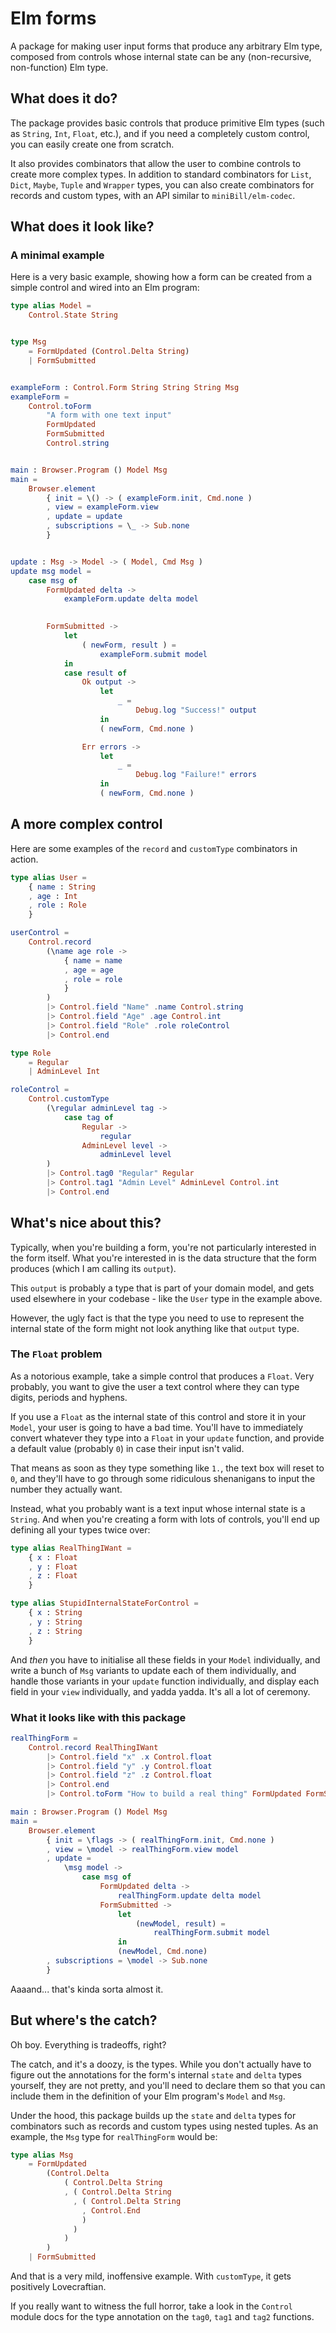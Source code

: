 # Elm forms

A package for making user input forms that produce any arbitrary Elm type, 
composed from controls whose internal state can be any (non-recursive, 
non-function) Elm type.

## What does it do?

The package provides basic controls that produce primitive Elm types (such as 
`String`, `Int`, `Float`, etc.), and if you need a completely custom 
control, you can easily create one from scratch.

It also provides combinators that allow the user to combine controls to create 
more complex types. In addition to standard combinators for `List`, `Dict`, 
`Maybe`, `Tuple` and `Wrapper` types, you can also create combinators 
for records and custom types, with an API similar to `miniBill/elm-codec`.

## What does it look like?

### A minimal example

Here is a very basic example, showing how a form can be created from a simple 
control and wired into an Elm program:

```elm
type alias Model = 
    Control.State String


type Msg 
    = FormUpdated (Control.Delta String)
    | FormSubmitted


exampleForm : Control.Form String String String Msg
exampleForm =
    Control.toForm 
        "A form with one text input"
        FormUpdated
        FormSubmitted
        Control.string


main : Browser.Program () Model Msg
main = 
    Browser.element
        { init = \() -> ( exampleForm.init, Cmd.none )
        , view = exampleForm.view
        , update = update
        , subscriptions = \_ -> Sub.none
        }


update : Msg -> Model -> ( Model, Cmd Msg )
update msg model =
    case msg of
        FormUpdated delta ->
            exampleForm.update delta model
            

        FormSubmitted ->
            let
                ( newForm, result ) =
                    exampleForm.submit model
            in
            case result of
                Ok output ->
                    let
                        _ =
                            Debug.log "Success!" output
                    in
                    ( newForm, Cmd.none )

                Err errors ->
                    let
                        _ =
                            Debug.log "Failure!" errors
                    in
                    ( newForm, Cmd.none )
```

## A more complex control

Here are some examples of the `record` and `customType` combinators in action.

```elm
type alias User = 
    { name : String
    , age : Int
    , role : Role
    }

userControl = 
    Control.record 
        (\name age role -> 
            { name = name
            , age = age 
            , role = role
            }
        )
        |> Control.field "Name" .name Control.string
        |> Control.field "Age" .age Control.int
        |> Control.field "Role" .role roleControl
        |> Control.end

type Role
    = Regular
    | AdminLevel Int

roleControl = 
    Control.customType
        (\regular adminLevel tag ->
            case tag of
                Regular -> 
                    regular
                AdminLevel level ->
                    adminLevel level
        )
        |> Control.tag0 "Regular" Regular
        |> Control.tag1 "Admin Level" AdminLevel Control.int
        |> Control.end
```

## What's nice about this?

Typically, when you're building a form, you're not particularly interested in 
the form itself. What you're interested in is the data structure that the form 
produces (which I am calling its `output`). 

This `output` is probably a type that is part of your domain model, and gets 
used elsewhere in your codebase - like the `User` type in the example above.

However, the ugly fact is that the type you need to use to represent the 
internal state of the form might not look anything like that `output` type. 

### The `Float` problem
As a notorious example, take a simple control that produces a `Float`. Very 
probably, you want to give the user a text control where they can type 
digits, periods and hyphens. 

If you use a `Float` as the internal state of this control and store it in your 
`Model`, your user is going to have a bad time. You'll have to immediately 
convert whatever they type into a `Float` in your `update` function, and provide
a default value (probably `0`) in case their input isn't valid. 

That means as soon as they type something like `1.`, the text box will reset to 
`0`, and they'll have to go through some ridiculous shenanigans to input the 
number they actually want.

Instead, what you probably want is a text input whose internal state is a 
`String`. And when you're creating a form with lots of controls, you'll end up 
defining all your types twice over:

```elm
type alias RealThingIWant = 
    { x : Float
    , y : Float
    , z : Float
    }

type alias StupidInternalStateForControl = 
    { x : String
    , y : String
    , z : String
    }
```

And _then_ you have to initialise all these fields in your `Model` individually, 
and write a bunch of `Msg` variants to update each of them individually, and 
handle those variants in your `update` function individually, and display each 
field in your `view` individually, and yadda yadda. It's all a lot of ceremony.

### What it looks like with this package

```elm
realThingForm = 
    Control.record RealThingIWant
        |> Control.field "x" .x Control.float
        |> Control.field "y" .y Control.float
        |> Control.field "z" .z Control.float
        |> Control.end
        |> Control.toForm "How to build a real thing" FormUpdated FormSubmitted 

main : Browser.Program () Model Msg
main = 
    Browser.element
        { init = \flags -> ( realThingForm.init, Cmd.none )
        , view = \model -> realThingForm.view model
        , update = 
            \msg model ->
                case msg of 
                    FormUpdated delta -> 
                        realThingForm.update delta model
                    FormSubmitted ->
                        let 
                            (newModel, result) = 
                                realThingForm.submit model
                        in
                        (newModel, Cmd.none)
        , subscriptions = \model -> Sub.none
        }
```
Aaaand... that's kinda sorta almost it.

## But where's the catch?

Oh boy. Everything is tradeoffs, right? 

The catch, and it's a doozy, is the types. While you don't actually have to 
figure out the annotations for the form's internal `state` and `delta` types 
yourself, they are not pretty, and you'll need to declare them so that you can 
include them in the definition of your Elm program's `Model` and `Msg`.

Under the hood, this package builds up the `state` and `delta` types for 
combinators such as records and custom types using nested tuples. As an example,
the `Msg` type for `realThingForm` would be:

```elm
type alias Msg 
    = FormUpdated 
        (Control.Delta 
            ( Control.Delta String
            , ( Control.Delta String
              , ( Control.Delta String
                , Control.End
                )
              )
            )
        )
    | FormSubmitted
```

And that is a very mild, inoffensive example. With `customType`, it gets 
positively Lovecraftian.

If you really want to witness the full horror, take a look in the `Control` 
module docs for the type annotation on the `tag0`, `tag1` and `tag2` functions.